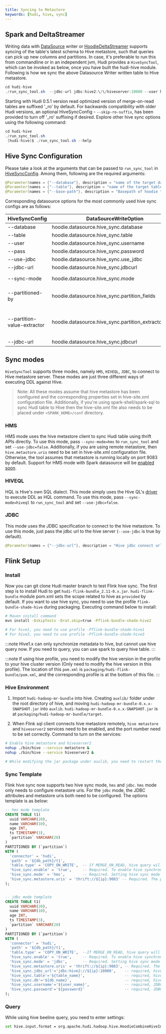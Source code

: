 ```yaml
---
title: Syncing to Metastore
keywords: [hudi, hive, sync]
---
```


## Spark and DeltaStreamer

Writing data with [DataSource](/docs/writing_data) writer or [HoodieDeltaStreamer](/docs/hoodie_deltastreamer) supports syncing of the table's latest schema to Hive metastore, such that queries can pick up new columns and partitions.
In case, it's preferable to run this from commandline or in an independent jvm, Hudi provides a `HiveSyncTool`, which can be invoked as below,
once you have built the hudi-hive module. Following is how we sync the above Datasource Writer written table to Hive metastore.

```java
cd hudi-hive
./run_sync_tool.sh  --jdbc-url jdbc:hive2:\/\/hiveserver:10000 --user hive --pass hive --partitioned-by partition --base-path <basePath> --database default --table <tableName>
```

Starting with Hudi 0.5.1 version read optimized version of merge-on-read tables are suffixed '_ro' by default. For backwards compatibility with older Hudi versions, an optional HiveSyncConfig - `--skip-ro-suffix`, has been provided to turn off '_ro' suffixing if desired. Explore other hive sync options using the following command:

```java
cd hudi-hive
./run_sync_tool.sh
 [hudi-hive]$ ./run_sync_tool.sh --help
```

## Hive Sync Configuration

Please take a look at the arguments that can be passed to `run_sync_tool` in [HiveSyncConfig](https://github.com/apache/hudi/blob/master/hudi-sync/hudi-hive-sync/src/main/java/org/apache/hudi/hive/HiveSyncConfig.java).
Among them, following are the required arguments:
```java
@Parameter(names = {"--database"}, description = "name of the target database in Hive", required = true);
@Parameter(names = {"--table"}, description = "name of the target table in Hive", required = true);
@Parameter(names = {"--base-path"}, description = "Basepath of hoodie table to sync", required = true);## Sync modes
```
Corresponding datasource options for the most commonly used hive sync configs are as follows:

| HiveSyncConfig | DataSourceWriteOption | Description |
| -----------   | ----------- | ----------- |
| --database       | hoodie.datasource.hive_sync.database       | name of the target database in Hive       |
| --table   | hoodie.datasource.hive_sync.table        | name of the target table in Hive        |
| --user   | hoodie.datasource.hive_sync.username        | username for hive metastore        | 
| --pass   | hoodie.datasource.hive_sync.password        | password for hive metastore        | 
| --use-jdbc   | hoodie.datasource.hive_sync.use_jdbc        | use JDBC to connect to metastore        | 
| --jdbc-url   | hoodie.datasource.hive_sync.jdbcurl        | Hive metastore url        |
| --sync-mode   | hoodie.datasource.hive_sync.mode        | Mode to choose for Hive ops. Valid values are hms, jdbc and hiveql.        |
| --partitioned-by   | hoodie.datasource.hive_sync.partition_fields        | Comma-separated column names in the table to use for determining hive partition.        |
| --partition-value-extractor   | hoodie.datasource.hive_sync.partition_extractor_class        | Class which implements PartitionValueExtractor to extract the partition values. `SlashEncodedDayPartitionValueExtractor` by default.        |
| --jdbc-url   | hoodie.datasource.hive_sync.jdbcurl        | Hive metastore url        |


## Sync modes

`HiveSyncTool` supports three modes, namely `HMS`, `HIVEQL`, `JDBC`, to connect to Hive metastore server. 
These modes are just three different ways of executing DDL against Hive.

> Note: All these modes assume that hive metastore has been configured and the corresponding properties set in 
> hive-site.xml configuration file. Additionally, if you're using spark-shell/spark-sql to sync Hudi table to Hive then 
> the hive-site.xml file also needs to be placed under `<SPARK_HOME>/conf` directory.

### HMS

HMS mode uses the hive metastore client to sync Hudi table using thrift APIs directly.
To use this mode, pass `--sync-mode=hms` to `run_sync_tool` and set `--use-jdbc=false`. 
Additionally, if you are using remote metastore, then `hive.metastore.uris` need to be set in hive-site.xml configuration file.
Otherwise, the tool assumes that metastore is running locally on port 9083 by default. 
Support for HMS mode with Spark datasource will be [enabled soon](https://issues.apache.org/jira/browse/HUDI-2491).

### HIVEQL

HQL is Hive's own SQL dialect. 
This mode simply uses the Hive QL's [driver](https://github.com/apache/hive/blob/master/ql/src/java/org/apache/hadoop/hive/ql/Driver.java) to execute DDL as HQL command.
To use this mode, pass `--sync-mode=hiveql` to `run_sync_tool` and set `--use-jdbc=false`.

### JDBC

This mode uses the JDBC specification to connect to the hive metastore. 
To use this mode, just pass the jdbc url to the hive server (`--use-jdbc` is true by default).
```java
@Parameter(names = {"--jdbc-url"}, description = "Hive jdbc connect url");
```

## Flink Setup

### Install

Now you can git clone Hudi master branch to test Flink hive sync. The first step is to install Hudi to get `hudi-flink-bundle_2.11-0.x.jar`.
`hudi-flink-bundle` module pom.xml sets the scope related to hive as `provided` by default. If you want to use hive sync, you need to use the
profile `flink-bundle-shade-hive` during packaging. Executing command below to install:

```bash
# Maven install command
mvn install -DskipTests -Drat.skip=true -Pflink-bundle-shade-hive2

# For hive1, you need to use profile -Pflink-bundle-shade-hive1
# For hive3, you need to use profile -Pflink-bundle-shade-hive3 
```

:::note
Hive1.x can only synchronize metadata to hive, but cannot use hive query now. If you need to query, you can use spark to query hive table.
:::

:::note
If using hive profile, you need to modify the hive version in the profile to your hive cluster version (Only need to modify the hive version in this profile).
The location of this `pom.xml` is `packaging/hudi-flink-bundle/pom.xml`, and the corresponding profile is at the bottom of this file.
:::

### Hive Environment

1. Import `hudi-hadoop-mr-bundle` into hive. Creating `auxlib/` folder under the root directory of hive, and moving `hudi-hadoop-mr-bundle-0.x.x-SNAPSHOT.jar` into `auxlib`.
   `hudi-hadoop-mr-bundle-0.x.x-SNAPSHOT.jar` is at `packaging/hudi-hadoop-mr-bundle/target`.

2. When Flink sql client connects hive metastore remotely, `hive metastore` and `hiveserver2` services need to be enabled, and the port number need to
   be set correctly. Command to turn on the services:

```bash
# Enable hive metastore and hiveserver2
nohup ./bin/hive --service metastore &
nohup ./bin/hive --service hiveserver2 &

# While modifying the jar package under auxlib, you need to restart the service.
```

### Sync Template

Flink hive sync now supports two hive sync mode, `hms` and `jdbc`. `hms` mode only needs to configure metastore uris. For
the `jdbc` mode, the JDBC attributes and metastore uris both need to be configured. The options template is as below:

```sql
-- hms mode template
CREATE TABLE t1(
  uuid VARCHAR(20),
  name VARCHAR(10),
  age INT,
  ts TIMESTAMP(3),
  `partition` VARCHAR(20)
)
PARTITIONED BY (`partition`)
WITH (
  'connector' = 'hudi',
  'path' = '${db_path}/t1',
  'table.type' = 'COPY_ON_WRITE',  -- If MERGE_ON_READ, hive query will not have output until the parquet file is generated
  'hive_sync.enable' = 'true',     -- Required. To enable hive synchronization
  'hive_sync.mode' = 'hms',        -- Required. Setting hive sync mode to hms, default jdbc
  'hive_sync.metastore.uris' = 'thrift://${ip}:9083' -- Required. The port need set on hive-site.xml
);


-- jdbc mode template
CREATE TABLE t1(
  uuid VARCHAR(20),
  name VARCHAR(10),
  age INT,
  ts TIMESTAMP(3),
  `partition` VARCHAR(20)
)
PARTITIONED BY (`partition`)
WITH (
  'connector' = 'hudi',
  'path' = '${db_path}/t1',
  'table.type' = 'COPY_ON_WRITE',  --If MERGE_ON_READ, hive query will not have output until the parquet file is generated
  'hive_sync.enable' = 'true',     -- Required. To enable hive synchronization
  'hive_sync.mode' = 'jdbc',       -- Required. Setting hive sync mode to hms, default jdbc
  'hive_sync.metastore.uris' = 'thrift://${ip}:9083', -- Required. The port need set on hive-site.xml
  'hive_sync.jdbc_url'='jdbc:hive2://${ip}:10000',    -- required, hiveServer port
  'hive_sync.table'='${table_name}',                  -- required, hive table name
  'hive_sync.db'='${db_name}',                        -- required, hive database name
  'hive_sync.username'='${user_name}',                -- required, JDBC username
  'hive_sync.password'='${password}'                  -- required, JDBC password
);
```

### Query

While using hive beeline query, you need to enter settings:
```bash
set hive.input.format = org.apache.hudi.hadoop.hive.HoodieCombineHiveInputFormat;
```